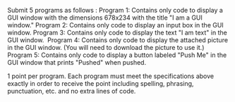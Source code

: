 Submit 5 programs as follows :
Program 1: Contains only code to display a GUI window with the dimensions 678x234 with the title "I am a GUI window."
Program 2: Contains only code to display an input box in the GUI window.
Program 3: Contains only code to display the text "I am text" in the GUI window. 
Program 4: Contains only code to display the attached picture in the GUI window. (You will need to download the picture to use it.)
Program 5: Contains only code to display a button labeled "Push Me" in the GUI window that prints "Pushed" when pushed.

1 point per program. Each program must meet the specifications above exactly in order to receive the point including spelling, phrasing, punctuation, etc. and no extra lines of code.
